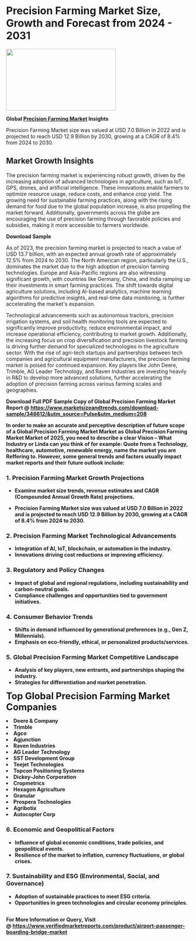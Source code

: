 <H1>Precision Farming Market Size, Growth and Forecast from 2024 - 2031</H1><img class="aligncenter size-medium wp-image-584254" src="https://thirdeyenews.in/wp-content/uploads/2024/09/Global-Market-Research-300x168.jpeg" alt="" width="300" height="168" /><p><strong>Global&nbsp;<a href="https://www.marketsizeandtrends.com/download-sample/346612/&amp;utm_source=Pulse&amp;utm_medium=208">Precision Farming Market</a> Insights</strong></p><p>Precision Farming Market size was valued at USD 7.0 Billion in 2022 and is projected to reach USD 12.9 Billion by 2030, growing at a CAGR of 8.4% from 2024 to 2030.</p><p><h2>Market Growth Insights</h2> <p>The precision farming market is experiencing robust growth, driven by the increasing adoption of advanced technologies in agriculture, such as IoT, GPS, drones, and artificial intelligence. These innovations enable farmers to optimize resource usage, reduce costs, and enhance crop yield. The growing need for sustainable farming practices, along with the rising demand for food due to the global population increase, is also propelling the market forward. Additionally, governments across the globe are encouraging the use of precision farming through favorable policies and subsidies, making it more accessible to farmers worldwide.</p> <p><strong>Download Sample</strong></p> <p>As of 2023, the precision farming market is projected to reach a value of USD 13.7 billion, with an expected annual growth rate of approximately 12.5% from 2024 to 2030. The North American region, particularly the U.S., dominates the market due to the high adoption of precision farming technologies. Europe and Asia-Pacific regions are also witnessing significant growth, with countries like Germany, China, and India ramping up their investments in smart farming practices. The shift towards digital agriculture solutions, including AI-based analytics, machine learning algorithms for predictive insights, and real-time data monitoring, is further accelerating the market's expansion. <p>Technological advancements such as autonomous tractors, precision irrigation systems, and soil health monitoring tools are expected to significantly improve productivity, reduce environmental impact, and increase operational efficiency, contributing to market growth. Additionally, the increasing focus on crop diversification and precision livestock farming is driving further demand for specialized technologies in the agriculture sector. With the rise of agri-tech startups and partnerships between tech companies and agricultural equipment manufacturers, the precision farming market is poised for continued expansion. Key players like John Deere, Trimble, AG Leader Technology, and Raven Industries are investing heavily in R&D to develop more advanced solutions, further accelerating the adoption of precision farming across various farming scales and geographies. <p><strong></p><p><span class=""><strong>Download Full PDF Sample Copy of Global Precision Farming Market Report</strong> @ <a href="https://www.marketsizeandtrends.com/download-sample/346612/&amp;utm_source=Pulse&amp;utm_medium=208" target="_blank">https://www.marketsizeandtrends.com/download-sample/346612/&amp;utm_source=Pulse&amp;utm_medium=208</a></span></p><p>In order to make an accurate and perceptive description of future scope of a Global&nbsp;Precision Farming Market Market as Global&nbsp;Precision Farming Market Market of 2025, you need to describe a clear Vision &ndash; What Industry or Linda can you think of for example: Quote from a Technology, healthcare, automotive, renewable energy, name the market you are Reffering to. However, some general trends and factors usually impact market reports and their future outlook include:</p><h3>1.&nbsp;<strong>Precision Farming Market Growth Projections</strong></h3><ul><li>Examine market size trends, revenue estimates and CAGR (Compounded Annual Growth Rate) projections.</li><li><p>Precision Farming Market size was valued at USD 7.0 Billion in 2022 and is projected to reach USD 12.9 Billion by 2030, growing at a CAGR of 8.4% from 2024 to 2030.</p></li></ul><h3>2.&nbsp;<strong>Precision Farming Market Technological Advancements</strong></h3><ul><li>Integration of AI, IoT, blockchain, or automation in the industry.</li><li>Innovations driving cost reductions or improving efficiency.</li></ul><h3>3.&nbsp;<strong>Regulatory and Policy Changes</strong></h3><ul><li>Impact of global and regional regulations, including sustainability and carbon-neutral goals.</li><li>Compliance challenges and opportunities tied to government initiatives.</li></ul><h3>4.&nbsp;<strong>Consumer Behavior Trends</strong></h3><ul><li>Shifts in demand influenced by generational preferences (e.g., Gen Z, Millennials).</li><li>Emphasis on eco-friendly, ethical, or personalized products/services.</li></ul><h3>5.&nbsp;<strong>Global Precision Farming Market Competitive Landscape</strong></h3><ul><li>Analysis of key players, new entrants, and partnerships shaping the industry.</li><li>Strategies for differentiation and market penetration.</li></ul><p data-pm-slice="1 1 []"><span style="color: inherit; font-family: inherit; font-size: 25px;">Top Global Precision Farming Market Companies</span></p><div class="" data-test-id=""><p><li>Deere & Company</li><li> Trimble</li><li> Agco</li><li> Agjunction</li><li> Raven Industries</li><li> AG Leader Technology</li><li> SST Development Group</li><li> Teejet Technologies</li><li> Topcon Positioning Systems</li><li> Dickey-John Corporation</li><li> Cropmetrics</li><li> Hexagon Agriculture</li><li> Granular</li><li> Prospera Technologies</li><li> Agribotix</li><li> Autocopter Corp</li></p></div><h3>6.&nbsp;<strong>Economic and Geopolitical Factors</strong></h3><ul><li>Influence of global economic conditions, trade policies, and geopolitical events.</li><li>Resilience of the market to inflation, currency fluctuations, or global crises.</li></ul><h3>7.&nbsp;<strong>Sustainability and ESG (Environmental, Social, and Governance)</strong></h3><ul><li>Adoption of sustainable practices to meet ESG criteria.</li><li>Opportunities in green technologies and circular economy principles.</li></ul><h2><strong style="font-size: 14px;">For More Information or Query, Visit @&nbsp;</strong><a style="background-color: #ffffff; font-size: 14px;" href="https://www.marketsizeandtrends.com/report/precision-farming-market/" target="_blank">https://www.verifiedmarketreports.com/product/airport-passenger-boarding-bridge-market</a></h2>
